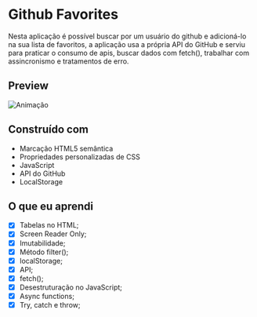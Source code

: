 # Github Favorites

Nesta aplicação é possível buscar por um usuário do github e adicioná-lo na sua lista de favoritos, a aplicação usa a própria API do GitHub e serviu para praticar o consumo de apis,
buscar dados com fetch(), trabalhar com assincronismo e tratamentos de erro.

## Preview

![Animação](https://user-images.githubusercontent.com/87456011/217992390-d03e7563-f0aa-4da9-9bb8-4de384e3dde0.gif)


## Construído com
- Marcação HTML5 semântica
- Propriedades personalizadas de CSS
- JavaScript
- API do GitHub
- LocalStorage

## O que eu aprendi

- [X]  Tabelas no HTML;
- [X]  Screen Reader Only;
- [X]  Imutabilidade;
- [X]  Método filter();
- [X]  localStorage;
- [X]  API;
- [X]  fetch();
- [X]  Desestruturação no JavaScript;
- [X]  Async functions;
- [X]  Try, catch e throw;
